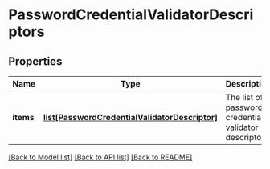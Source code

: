# PasswordCredentialValidatorDescriptors

## Properties
Name | Type | Description | Notes
------------ | ------------- | ------------- | -------------
**items** | [**list[PasswordCredentialValidatorDescriptor]**](PasswordCredentialValidatorDescriptor.md) | The list of password credential validator descriptors. | [optional] 

[[Back to Model list]](../README.md#documentation-for-models) [[Back to API list]](../README.md#documentation-for-api-endpoints) [[Back to README]](../README.md)


